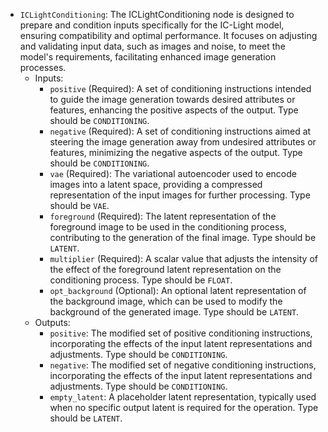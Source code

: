 - `ICLightConditioning`: The ICLightConditioning node is designed to prepare and condition inputs specifically for the IC-Light model, ensuring compatibility and optimal performance. It focuses on adjusting and validating input data, such as images and noise, to meet the model's requirements, facilitating enhanced image generation processes.
    - Inputs:
        - `positive` (Required): A set of conditioning instructions intended to guide the image generation towards desired attributes or features, enhancing the positive aspects of the output. Type should be `CONDITIONING`.
        - `negative` (Required): A set of conditioning instructions aimed at steering the image generation away from undesired attributes or features, minimizing the negative aspects of the output. Type should be `CONDITIONING`.
        - `vae` (Required): The variational autoencoder used to encode images into a latent space, providing a compressed representation of the input images for further processing. Type should be `VAE`.
        - `foreground` (Required): The latent representation of the foreground image to be used in the conditioning process, contributing to the generation of the final image. Type should be `LATENT`.
        - `multiplier` (Required): A scalar value that adjusts the intensity of the effect of the foreground latent representation on the conditioning process. Type should be `FLOAT`.
        - `opt_background` (Optional): An optional latent representation of the background image, which can be used to modify the background of the generated image. Type should be `LATENT`.
    - Outputs:
        - `positive`: The modified set of positive conditioning instructions, incorporating the effects of the input latent representations and adjustments. Type should be `CONDITIONING`.
        - `negative`: The modified set of negative conditioning instructions, incorporating the effects of the input latent representations and adjustments. Type should be `CONDITIONING`.
        - `empty_latent`: A placeholder latent representation, typically used when no specific output latent is required for the operation. Type should be `LATENT`.
